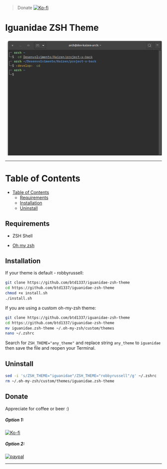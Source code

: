 > Donate
[![Ko-fi](https://ko-fi.com/img/Kofi_Logo_Blue.svg)](https://ko-fi.com/btd1337)

# Iguanidae ZSH Theme

![First Screenshot](https://raw.githubusercontent.com/btd1337/iguanidae-zsh-theme/master/preview/ss1.png)  


---

# Table of Contents

- [Table of Contents](#table-of-contents)
  - [Requirements](#requirements)
  - [Installation](#installation)
  - [Uninstall](#uninstall)

## Requirements
 - ZSH Shell

 - [Oh my zsh](https://github.com/robbyrussell/oh-my-zsh)

## Installation

If your theme is default - robbyrussell:

```sh
git clone https://github.com/btd1337/iguanidae-zsh-theme
cd https://github.com/btd1337/iguanidae-zsh-theme
chmod +x install.sh
./install.sh 
```

If you are using a custom oh-my-zsh theme:

```sh
git clone https://github.com/btd1337/iguanidae-zsh-theme
cd https://github.com/btd1337/iguanidae-zsh-theme
mv iguanidae.zsh-theme ~/.oh-my-zsh/custom/themes
nano ~/.zshrc
```

Search for `ZSH_THEME="any_theme"` and replace string `any_theme` to `iguanidae` then save the file and reopen your Terminal.


## Uninstall

```sh
sed -i 's/ZSH_THEME="iguanidae"/ZSH_THEME="robbyrussell"/g' ~/.zshrc
rm ~/.oh-my-zsh/custom/themes/iguanidae.zsh-theme
```

## Donate

Appreciate for coffee or beer :)

##### Option 1:

[![Ko-fi](https://ko-fi.com/img/Kofi_Logo_Blue.svg)](https://ko-fi.com/btd1337)

##### Option 2:

[![paypal](https://www.paypalobjects.com/en_US/i/btn/btn_donateCC_LG.gif)](https://www.paypal.com/cgi-bin/webscr?cmd=_donations&business=X85LVKF3HYPZL&lc=US&item_name=btd1337&item_number=elementary%2dicons&currency_code=USD&bn=PP%2dDonationsBF%3abtn_donateCC_LG%2egif%3aNonHosted)

---
